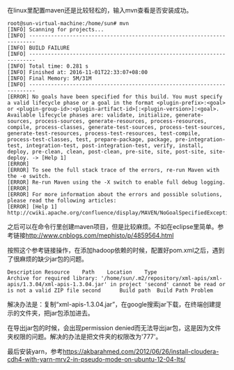在linux里配置maven还是比较轻松的，输入mvn查看是否安装成功。
```
root@sun-virtual-machine:/home/sun# mvn
[INFO] Scanning for projects...
[INFO] ------------------------------------------------------------------------
[INFO] BUILD FAILURE
[INFO] ------------------------------------------------------------------------
[INFO] Total time: 0.281 s
[INFO] Finished at: 2016-11-01T22:33:07+08:00
[INFO] Final Memory: 5M/31M
[INFO] ------------------------------------------------------------------------
[ERROR] No goals have been specified for this build. You must specify a valid lifecycle phase or a goal in the format <plugin-prefix>:<goal> or <plugin-group-id>:<plugin-artifact-id>[:<plugin-version>]:<goal>. Available lifecycle phases are: validate, initialize, generate-sources, process-sources, generate-resources, process-resources, compile, process-classes, generate-test-sources, process-test-sources, generate-test-resources, process-test-resources, test-compile, process-test-classes, test, prepare-package, package, pre-integration-test, integration-test, post-integration-test, verify, install, deploy, pre-clean, clean, post-clean, pre-site, site, post-site, site-deploy. -> [Help 1]
[ERROR] 
[ERROR] To see the full stack trace of the errors, re-run Maven with the -e switch.
[ERROR] Re-run Maven using the -X switch to enable full debug logging.
[ERROR] 
[ERROR] For more information about the errors and possible solutions, please read the following articles:
[ERROR] [Help 1] http://cwiki.apache.org/confluence/display/MAVEN/NoGoalSpecifiedException
```
之后可以在命令行里创建maven项目，但是比较麻烦。不如在eclipse里简单。参考链接<http://www.cnblogs.com/mephisto/p/4859564.html>

按照这个参考链接操作，在添加hadoop依赖的时候，配置好pom.xml之后，遇到了很麻烦的缺少jar包的问题。
```
Description	Resource	Path	Location	Type
Archive for required library: '/home/sun/.m2/repository/xml-apis/xml-apis/1.3.04/xml-apis-1.3.04.jar' in project 'second' cannot be read or is not a valid ZIP file	second		Build path	Build Path Problem
```
解决办法是：复制“xml-apis-1.3.04.jar”，在google搜索jar下载，在终端创建提示的文件夹，把jar包添加进去。

在导出jar包的时候，会出现permission denied而无法导出jar包，这是因为文件夹权限的问题。解决的办法是把文件夹的权限改为'777'。

最后安装yarn，参考<https://akbarahmed.com/2012/06/26/install-cloudera-cdh4-with-yarn-mrv2-in-pseudo-mode-on-ubuntu-12-04-lts/>
